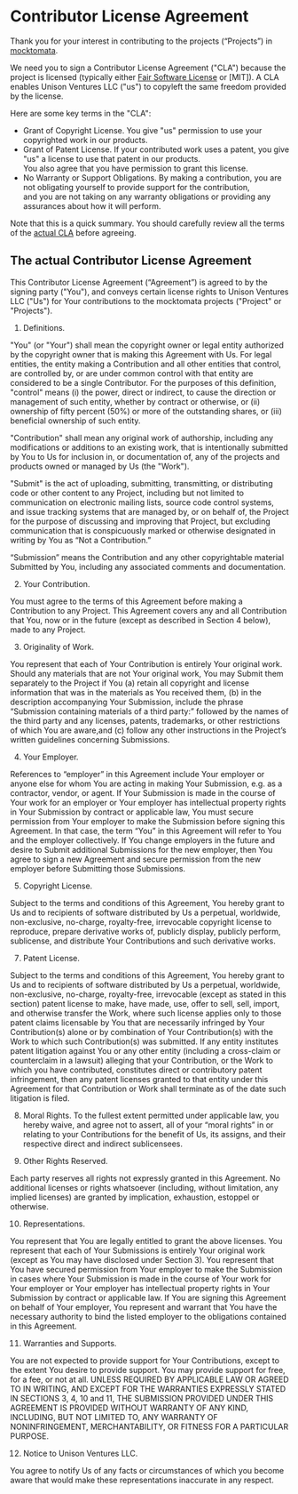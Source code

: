 # Contributor License Agreement

Thank you for your interest in contributing to the projects (“Projects”) in [mocktomata].

We need you to sign a Contributor License Agreement ("CLA") because the project is licensed (typically either [Fair Software License] or [MIT]).
A CLA enables Unison Ventures LLC ("us") to copyleft the same freedom provided by the license.

Here are some key terms in the "CLA":

- Grant of Copyright License. You give "us" permission to use your copyrighted work in our products.
- Grant of Patent License. If your contributed work uses a patent, you give "us" a license to use that patent in our products.\
  You also agree that you have permission to grant this license.
- No Warranty or Support Obligations. By making a contribution, you are not obligating yourself to provide support for the contribution,\
  and you are not taking on any warranty obligations or providing any assurances about how it will perform.

Note that this is a quick summary. You should carefully review all the terms of the [actual CLA][CLA] before agreeing.

## The actual Contributor License Agreement

This Contributor License Agreement (“Agreement”) is agreed to by
the signing party ("You"), and conveys certain license rights to
Unison Ventures LLC ("Us") for Your contributions to
the mocktomata projects ("Project" or "Projects").

1. Definitions.

  "You" (or "Your") shall mean the copyright owner or legal entity
  authorized by the copyright owner that is making this Agreement
  with Us. For legal entities, the entity making a
  Contribution and all other entities that control, are controlled
  by, or are under common control with that entity are considered to
  be a single Contributor. For the purposes of this definition,
  "control" means (i) the power, direct or indirect, to cause the
  direction or management of such entity, whether by contract or
  otherwise, or (ii) ownership of fifty percent (50%) or more of the
  outstanding shares, or (iii) beneficial ownership of such entity.

  "Contribution" shall mean any original work of authorship,
  including any modifications or additions to an existing work, that
  is intentionally submitted by You to Us for inclusion
  in, or documentation of, any of the projects and products owned or
  managed by Us (the "Work").

  "Submit" is the act of uploading, submitting, transmitting, or distributing
  code or other content to any Project, including but not limited to
  communication on electronic mailing lists, source code control systems, and
  issue tracking systems that are managed by, or on behalf of, the Project for
  the purpose of discussing and improving that Project, but excluding
  communication that is conspicuously marked or otherwise designated in writing
  by You as “Not a Contribution.”

  “Submission” means the Contribution and any other copyrightable material
  Submitted by You, including any associated comments and documentation.

2. Your Contribution.

  You must agree to the terms of this Agreement before making a Contribution
  to any Project. This Agreement covers any and all Contribution that You,
  now or in the future (except as described in Section 4 below),
  made to any Project.

3. Originality of Work.

  You represent that each of Your Contribution is entirely Your original work.
  Should any materials that are not Your original work, You may Submit them
  separately to the Project if You (a) retain all copyright and license
  information that was in the materials as You received them, (b) in the
  description accompanying Your Submission, include the phrase “Submission
  containing materials of a third party:” followed by the names of the third
  party and any licenses, patents, trademarks, or other restrictions of which
  You are aware,and (c) follow any other instructions in the Project’s written
  guidelines concerning Submissions.

4. Your Employer.

  References to “employer” in this Agreement include Your employer or anyone
  else for whom You are acting in making Your Submission, e.g. as a contractor,
  vendor, or agent. If Your Submission is made in the course of Your work for
  an employer or Your employer has intellectual property rights in Your
  Submission by contract or applicable law, You must secure permission from Your
  employer to make the Submission before signing this Agreement. In that case,
  the term “You” in this Agreement will refer to You and the employer
  collectively. If You change employers in the future and desire to Submit
  additional Submissions for the new employer, then You agree to sign a new
  Agreement and secure permission from the new employer before Submitting
  those Submissions.

5. Copyright License.

  Subject to the terms and conditions of this Agreement, You hereby grant to
  Us and to recipients of software distributed by Us a perpetual, worldwide,
  non-exclusive, no-charge, royalty-free, irrevocable copyright license to
  reproduce, prepare derivative works of, publicly display, publicly perform,
  sublicense, and distribute Your Contributions and such derivative works.

7. Patent License.

  Subject to the terms and conditions of this Agreement, You hereby grant to
  Us and to recipients of software distributed by Us a perpetual, worldwide,
  non-exclusive, no-charge, royalty-free, irrevocable (except as stated in this
  section) patent license to make, have made, use, offer to sell, sell, import,
  and otherwise transfer the Work, where such license applies only to those
  patent claims licensable by You that are necessarily infringed by Your
  Contribution(s) alone or by combination of Your Contribution(s) with the Work
  to which such Contribution(s) was submitted. If any entity institutes patent
  litigation against You or any other entity (including a cross-claim or
  counterclaim in a lawsuit) alleging that your Contribution, or the Work to
  which you have contributed, constitutes direct or contributory patent
  infringement, then any patent licenses granted to that entity under this
  Agreement for that Contribution or Work shall terminate as of the date such
  litigation is filed.


8. Moral Rights.
  To the fullest extent permitted under applicable law, you hereby waive, and
  agree not to assert, all of your “moral rights” in or relating to your
  Contributions for the benefit of Us, its assigns, and their respective direct
  and indirect sublicensees.

9. Other Rights Reserved.

  Each party reserves all rights not expressly granted in this Agreement.
  No additional licenses or rights whatsoever (including, without limitation,
  any implied licenses) are granted by implication, exhaustion, estoppel
  or otherwise.

10. Representations.

  You represent that You are legally entitled to grant the above licenses. You
  represent that each of Your Submissions is entirely Your original work (except
  as You may have disclosed under Section 3). You represent that You have
  secured permission from Your employer to make the Submission in cases where
  Your Submission is made in the course of Your work for Your employer or Your
  employer has intellectual property rights in Your Submission by contract or
  applicable law. If You are signing this Agreement on behalf of Your employer,
  You represent and warrant that You have the necessary authority to bind the
  listed employer to the obligations contained in this Agreement.


11. Warranties and Supports.

  You are not expected to provide support for Your Contributions, except to the
  extent You desire to provide support. You may provide support for free,
  for a fee, or not at all. UNLESS REQUIRED BY APPLICABLE LAW OR AGREED TO IN
  WRITING, AND EXCEPT FOR THE WARRANTIES EXPRESSLY STATED IN SECTIONS 3, 4, 10
  and 11, THE SUBMISSION PROVIDED UNDER THIS AGREEMENT IS PROVIDED WITHOUT
  WARRANTY OF ANY KIND, INCLUDING, BUT NOT LIMITED TO, ANY WARRANTY OF
  NONINFRINGEMENT, MERCHANTABILITY, OR FITNESS FOR A PARTICULAR PURPOSE.

12. Notice to Unison Ventures LLC.

  You agree to notify Us of any facts or circumstances of which you become
  aware that would make these representations inaccurate in any respect.

[mocktomata]: https://github.com/mocktomata
[Fair Software License]: ./licenses/FAIR_SOFTWARE_LICENSE.md
[CLA]: #the-actual-contributor-license-agreement
